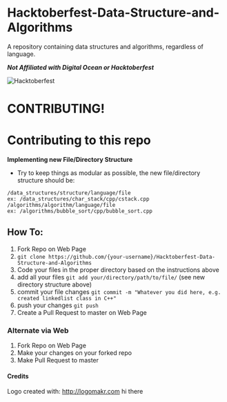 # Hacktoberfest-Data-Structure-and-Algorithms
A repository containing data structures and algorithms, regardless of language.

***Not Affiliated with Digital Ocean or Hacktoberfest***

![Hacktoberfest](https://pbs.twimg.com/media/Dn4njsBXkAEQWZs.jpg)

# CONTRIBUTING!

# Contributing to this repo
**Implementing new File/Directory Structure**
* Try to keep things as modular as possible, the new file/directory structure should be:
```
/data_structures/structure/language/file
ex: /data_structures/char_stack/cpp/cstack.cpp
/algorithms/algorithm/language/file
ex: /algorithms/bubble_sort/cpp/bubble_sort.cpp
```



## How To:

1. Fork Repo on Web Page
2. `git clone https://github.com/{your-username}/Hacktoberfest-Data-Structure-and-Algorithms`
3. Code your files in the proper directory based on the instructions above
4. add all your files `git add your/directory/path/to/file/` (see new directory structure above)
5. commit your file changes `git commit -m "Whatever you did here, e.g. created linkedlist class in C++"`
6. push your changes `git push`
7. Create a Pull Request to master on Web Page

### Alternate via Web

1. Fork Repo on Web Page
2. Make your changes on your forked repo
3. Make Pull Request to master

#### Credits
Logo created with: http://logomakr.com
hi there
